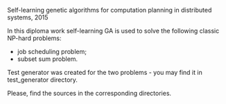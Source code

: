 Self-learning genetic algorithms for computation planning in distributed systems, 2015

In this diploma work self-learning GA is used to solve the following classic NP-hard problems:
- job scheduling problem;
- subset sum problem.

Test generator was created for the two problems - you may find it in test_generator directory.

Please, find the sources in the corresponding directories.